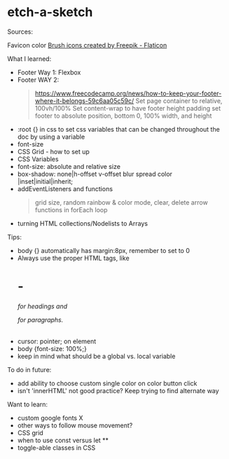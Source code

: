 # etch-a-sketch
Sources: 

Favicon color
  <a href="https://www.flaticon.com/free-icons/brush" title="brush icons">Brush icons created by Freepik - Flaticon</a>


What I learned:
- Footer Way 1: Flexbox 
- Footer WAY 2:
  > https://www.freecodecamp.org/news/how-to-keep-your-footer-where-it-belongs-59c6aa05c59c/
  > Set page container to relative, 100vh/100%
  > Set content-wrap to have footer height padding
  > set footer to absolute position, bottom 0, 100% width, and height
- :root {} in css to set css variables that can be changed throughout the doc by using a variable
- font-size
- CSS Grid - how to set up
- CSS Variables
- font-size: absolute and relative size
- box-shadow: none|h-offset v-offset blur spread color |inset|initial|inherit;
- addEventListeners and functions
  > grid size, random rainbow & color mode, clear, delete
  > arrow functions in forEach loop
- turning HTML collections/Nodelists to Arrays


Tips:
- body {} automatically has margin:8px, remember to set to 0
- Always use the proper HTML tags, like <h1> - <h6> for headings and <p> for paragraphs.
- cursor: pointer; on element
- body {font-size: 100%;}
- keep in mind what should be a global vs. local variable

To do in future:
- add ability to choose custom single color on color button click
- isn't 'innerHTML' not good practice? Keep trying to find alternate way

Want to learn:
- custom google fonts X
- other ways to follow mouse movement?
- CSS grid 
- when to use const versus let **
- toggle-able classes in CSS

